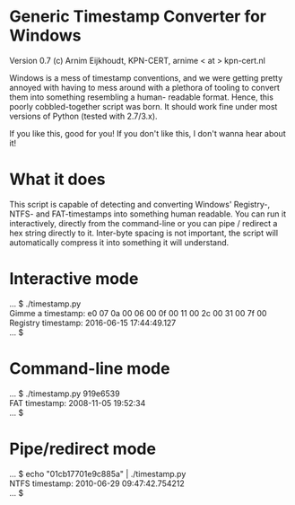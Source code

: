 # Generic Timestamp Converter for Windows

Version 0.7 (c) Arnim Eijkhoudt, KPN-CERT, arnime < at > kpn-cert.nl

Windows is a mess of timestamp conventions, and we were getting pretty annoyed with having to
mess around with a plethora of tooling to convert them into something resembling a human-
readable format. Hence, this poorly cobbled-together script was born. It should work fine under
most versions of Python (tested with 2.7/3.x).

If you like this, good for you!
If you don't like this, I don't wanna hear about it!

# What it does

This script is capable of detecting and converting Windows' Registry-, NTFS- and FAT-timestamps
into something human readable. You can run it interactively, directly from the command-line or
you can pipe / redirect a hex string directly to it. Inter-byte spacing is not important, the
script will automatically compress it into something it will understand.

# Interactive mode

... $ ./timestamp.py  
Gimme a timestamp: e0 07 0a 00 06 00 0f 00  11 00 2c 00 31 00 7f 00  
Registry timestamp: 2016-06-15 17:44:49.127  
... $  

# Command-line mode

... $ ./timestamp.py 919e6539  
FAT timestamp: 2008-11-05 19:52:34  
... $

# Pipe/redirect mode

... $ echo "01cb17701e9c885a" | ./timestamp.py  
NTFS timestamp: 2010-06-29 09:47:42.754212  
... $  
